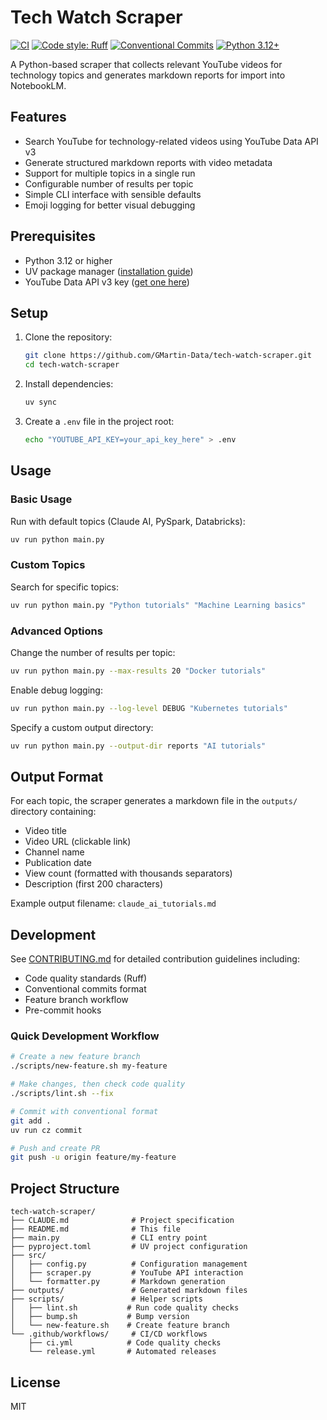 # Tech Watch Scraper

[![CI](https://github.com/GMartin-Data/tech-watch-scraper/workflows/CI/badge.svg)](https://github.com/GMartin-Data/tech-watch-scraper/actions)
[![Code style: Ruff](https://img.shields.io/badge/code%20style-ruff-000000.svg)](https://github.com/astral-sh/ruff)
[![Conventional Commits](https://img.shields.io/badge/Conventional%20Commits-1.0.0-yellow.svg)](https://conventionalcommits.org)
[![Python 3.12+](https://img.shields.io/badge/python-3.12+-blue.svg)](https://www.python.org/downloads/)

A Python-based scraper that collects relevant YouTube videos for technology topics and generates markdown reports for import into NotebookLM.

## Features

- Search YouTube for technology-related videos using YouTube Data API v3
- Generate structured markdown reports with video metadata
- Support for multiple topics in a single run
- Configurable number of results per topic
- Simple CLI interface with sensible defaults
- Emoji logging for better visual debugging

## Prerequisites

- Python 3.12 or higher
- UV package manager ([installation guide](https://docs.astral.sh/uv/))
- YouTube Data API v3 key ([get one here](https://console.cloud.google.com/apis/credentials))

## Setup

1. Clone the repository:
   ```bash
   git clone https://github.com/GMartin-Data/tech-watch-scraper.git
   cd tech-watch-scraper
   ```

2. Install dependencies:
   ```bash
   uv sync
   ```

3. Create a `.env` file in the project root:
   ```bash
   echo "YOUTUBE_API_KEY=your_api_key_here" > .env
   ```

## Usage

### Basic Usage

Run with default topics (Claude AI, PySpark, Databricks):

```bash
uv run python main.py
```

### Custom Topics

Search for specific topics:

```bash
uv run python main.py "Python tutorials" "Machine Learning basics"
```

### Advanced Options

Change the number of results per topic:

```bash
uv run python main.py --max-results 20 "Docker tutorials"
```

Enable debug logging:

```bash
uv run python main.py --log-level DEBUG "Kubernetes tutorials"
```

Specify a custom output directory:

```bash
uv run python main.py --output-dir reports "AI tutorials"
```

## Output Format

For each topic, the scraper generates a markdown file in the `outputs/` directory containing:

- Video title
- Video URL (clickable link)
- Channel name
- Publication date
- View count (formatted with thousands separators)
- Description (first 200 characters)

Example output filename: `claude_ai_tutorials.md`

## Development

See [CONTRIBUTING.md](CONTRIBUTING.md) for detailed contribution guidelines including:

- Code quality standards (Ruff)
- Conventional commits format
- Feature branch workflow
- Pre-commit hooks

### Quick Development Workflow

```bash
# Create a new feature branch
./scripts/new-feature.sh my-feature

# Make changes, then check code quality
./scripts/lint.sh --fix

# Commit with conventional format
git add .
uv run cz commit

# Push and create PR
git push -u origin feature/my-feature
```

## Project Structure

```
tech-watch-scraper/
├── CLAUDE.md              # Project specification
├── README.md              # This file
├── main.py                # CLI entry point
├── pyproject.toml         # UV project configuration
├── src/
│   ├── config.py          # Configuration management
│   ├── scraper.py         # YouTube API interaction
│   └── formatter.py       # Markdown generation
├── outputs/               # Generated markdown files
├── scripts/               # Helper scripts
│   ├── lint.sh           # Run code quality checks
│   ├── bump.sh           # Bump version
│   └── new-feature.sh    # Create feature branch
└── .github/workflows/     # CI/CD workflows
    ├── ci.yml            # Code quality checks
    └── release.yml       # Automated releases
```

## License

MIT

